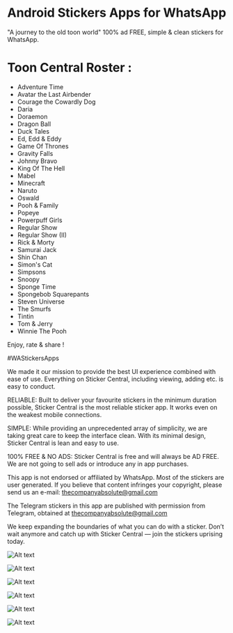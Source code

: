 # Android Stickers Apps for WhatsApp


"A journey to the old toon world"
100% ad FREE, simple & clean stickers for WhatsApp.


# Toon Central Roster :

- Adventure Time
- Avatar the Last Airbender
- Courage the Cowardly Dog
- Daria
- Doraemon
- Dragon Ball
- Duck Tales
- Ed, Edd & Eddy
- Game Of Thrones
- Gravity Falls
- Johnny Bravo
- King Of The Hell
- Mabel
- Minecraft
- Naruto
- Oswald
- Pooh & Family
- Popeye
- Powerpuff Girls
- Regular Show
- Regular Show (II)
- Rick & Morty 
- Samurai Jack
- Shin Chan
- Simon's Cat
- Simpsons
- Snoopy
- Sponge Time
- Spongebob Squarepants
- Steven Universe
- The Smurfs
- Tintin
- Tom & Jerry
- Winnie The Pooh


Enjoy, rate & share !  

#WAStickersApps

We made it our mission to provide the best UI experience  combined with ease of use. Everything on Sticker Central, including viewing, adding etc. is easy to conduct.

RELIABLE: Built to deliver your favourite stickers in the minimum duration possible, Sticker Central is the most reliable sticker app. It works even on the weakest mobile connections.

SIMPLE: While providing an unprecedented array of simplicity, we are taking great care to keep the interface clean. With its minimal design, Sticker Central is lean and easy to use.

100% FREE & NO ADS: Sticker Central is free and will always be AD FREE. We are not going to sell ads or introduce any in app purchases. 

This app is not endorsed or affiliated by WhatsApp. Most of the stickers are user generated. If you believe that content infringes your copyright, please send us an e-mail: thecompanyabsolute@gmail.com

The Telegram stickers in this app are published with permission from Telegram, obtained at thecompanyabsolute@gmail.com

We keep expanding the boundaries of what you can do with a sticker. Don’t wait anymore and catch up with Sticker Central — join the stickers uprising today.

![Alt text](https://raw.githubusercontent.com/vidit135g/Toon-Central/master/sf.png?raw=true "Title")

![Alt text](https://raw.githubusercontent.com/vidit135g/Toon-Central/master/sl1.png?raw=true "Title")

![Alt text](https://raw.githubusercontent.com/vidit135g/Toon-Central/master/sl2.png?raw=true "Title")

![Alt text](https://raw.githubusercontent.com/vidit135g/Toon-Central/master/sl3.png?raw=true "Title")

![Alt text](https://raw.githubusercontent.com/vidit135g/Toon-Central/master/sl4.png?raw=true "Title")

![Alt text](https://raw.githubusercontent.com/vidit135g/Toon-Central/master/sl5.png?raw=true "Title")
